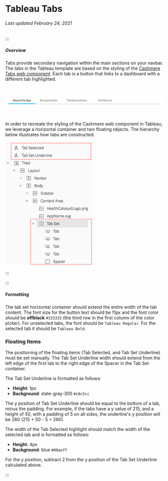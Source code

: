 # Tableau Tabs

###### Last updated February 24, 2021

:::

##### Overview

Tabs provide secondary navigation within the main sections on your navbar.
The tabs in the Tableau template are based on the styling of the [Cashmere Tabs web component](/web/components/tabs/examples).
Each tab is a button that links to a dashboard with a different tab highlighted.

<div style="text-align:center"><br>

![Tableau Tabs](./assets/analytics/tableau/tabs.png "Tableau Tabs")

</div><br>

In order to recreate the styling of the Cashmere web component in Tableau, we leverage a horizontal container and two floating objects.
The hierarchy below illustrates how tabs are constructed:

![Tab Hierarchy](./assets/analytics/tableau/tabhierarchy.png "Tab Hierarchy")

:::

:::

##### Formatting

The tab set horizontal container should extend the entire width of the tab content.
The font size for the button text should be 11px and the font color should be **offblack** `#333333` (the third row in the first column of the color picker).
For unselected tabs, the font should be `Tableau Regular`.
For the selected tab it should be `Tableau Bold`.

### Floating Items

The positioning of the floating items (Tab Selected, and Tab Set Underline) must be set manually.
The Tab Set Underline width should extend from the left edge of the first tab to the right edge of the Spacer in the Tab Set container.

The Tab Set Underline is formatted as follows:
- **Height**: 1px
- **Background**: slate-gray-300 `#c0c5cc`

The y position of Tab Set Underline should be equal to the bottom of a tab, minus the padding.
For example, if the tabs have a y value of 215, and a height of 50, with a padding of 5 on all sides, the underline's y position will be 260 (215 + 50 - 5 = 260).

The width of the Tab Selected highlight should match the width of the selected tab and is formatted as follows:
- **Height**: 4px
- **Background**: blue `#00aeff`

For the y position, subtract 2 from the y position of the Tab Set Underline calculated above.

:::
